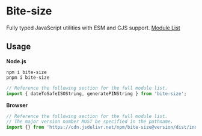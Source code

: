 # Bite-size

Fully typed JavaScript utilities with ESM and CJS support. [Module List](#modules)

## Usage

**Node.js**

```shell
npm i bite-size
pnpm i bite-size
```

```js
// Reference the following section for the full module list.
import { dateToSafeISOString, generatePINString } from 'bite-size';
```

**Browser**

```js
// Reference the following section for the full module list.
// The major version number MUST be specified in the pathname.
import {} from 'https://cdn.jsdelivr.net/npm/bite-size@version/dist/index.js';
```

